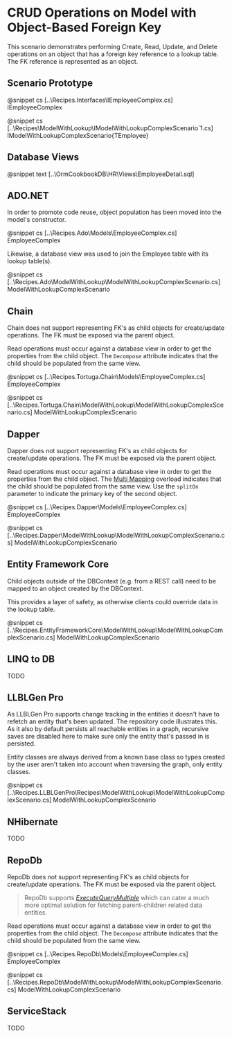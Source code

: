 ﻿# CRUD Operations on Model with Object-Based Foreign Key

This scenario demonstrates performing Create, Read, Update, and Delete operations on an object that has a foreign key reference to a lookup table. The FK reference is represented as an object.

## Scenario Prototype

@snippet cs [..\Recipes.Interfaces\IEmployeeComplex.cs] IEmployeeComplex

@snippet cs [..\Recipes\ModelWithLookup\IModelWithLookupComplexScenario`1.cs] IModelWithLookupComplexScenario{TEmployee}

## Database Views

@snippet text [..\OrmCookbookDB\HR\Views\EmployeeDetail.sql] 

## ADO.NET

In order to promote code reuse, object population has been moved into the model's constructor.

@snippet cs [..\Recipes.Ado\Models\EmployeeComplex.cs] EmployeeComplex

Likewise, a database view was used to join the Employee table with its lookup table(s).

@snippet cs [..\Recipes.Ado\ModelWithLookup\ModelWithLookupComplexScenario.cs] ModelWithLookupComplexScenario

## Chain

Chain does not support representing FK's as child objects for create/update operations. The FK must be exposed via the parent object.

Read operations must occur against a database view in order to get the properties from the child object. The `Decompose` attribute indicates that the child should be populated from the same view.

@snippet cs [..\Recipes.Tortuga.Chain\Models\EmployeeComplex.cs] EmployeeComplex

@snippet cs [..\Recipes.Tortuga.Chain\ModelWithLookup\ModelWithLookupComplexScenario.cs] ModelWithLookupComplexScenario

## Dapper

Dapper does not support representing FK's as child objects for create/update operations. The FK must be exposed via the parent object.

Read operations must occur against a database view in order to get the properties from the child object. The [Multi Mapping](https://github.com/StackExchange/Dapper#multi-mapping) overload indicates that the child should be populated from the same view. Use the `splitOn` parameter to indicate the primary key of the second object.

@snippet cs [..\Recipes.Dapper\Models\EmployeeComplex.cs] EmployeeComplex

@snippet cs [..\Recipes.Dapper\ModelWithLookup\ModelWithLookupComplexScenario.cs] ModelWithLookupComplexScenario

## Entity Framework Core

Child objects outside of the DBContext (e.g. from a REST call) need to be mapped to an object created by the DBContext.

This provides a layer of safety, as otherwise clients could override data in the lookup table.

@snippet cs [..\Recipes.EntityFrameworkCore\ModelWithLookup\ModelWithLookupComplexScenario.cs] ModelWithLookupComplexScenario

## LINQ to DB

TODO

## LLBLGen Pro

As LLBLGen Pro supports change tracking in the entities it doesn't have to refetch an entity that's been updated. The repository code 
illustrates this. As it also by default persists all reachable entities in a graph, recursive saves are disabled here to make sure only the
entity that's passed in is persisted. 

Entity classes are always derived from a known base class so types created by the user aren't taken into account when traversing the graph, 
only entity classes. 

@snippet cs [..\Recipes.LLBLGenPro\Recipes\ModelWithLookup\ModelWithLookupComplexScenario.cs] ModelWithLookupComplexScenario

## NHibernate

TODO

## RepoDb

RepoDb does not support representing FK's as child objects for create/update operations. The FK must be exposed via the parent object.

> RepoDb supports [*ExecuteQueryMultiple*](https://github.com/mikependon/RepoDb/wiki/Multiple-Resultsets-via-QueryMultiple-and-ExecuteQueryMultiple#executing-multiple-sql-statements) which can cater a much more optimal solution for fetching parent-children related data entities.

Read operations must occur against a database view in order to get the properties from the child object. The `Decompose` attribute indicates that the child should be populated from the same view.

@snippet cs [..\Recipes.RepoDb\Models\EmployeeComplex.cs] EmployeeComplex

@snippet cs [..\Recipes.RepoDb\ModelWithLookup\ModelWithLookupComplexScenario.cs] ModelWithLookupComplexScenario

## ServiceStack

TODO
